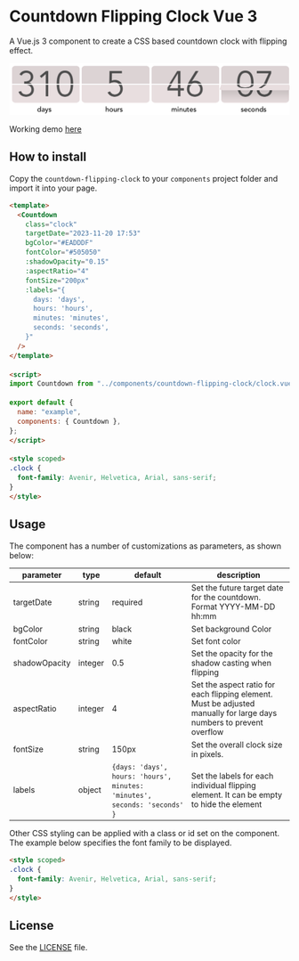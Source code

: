 # Countdown Flipping Clock Vue 3

A Vue.js 3 component to create a CSS based countdown clock with flipping effect. 

![](./example.png)

Working demo [here](https://codesandbox.io/s/flipping-clock-8zxrcm)

## How to install

Copy the `countdown-flipping-clock` to your `components` project folder and import it into your page.

```html
<template>
  <Countdown
    class="clock"
    targetDate="2023-11-20 17:53"
    bgColor="#EADDDF"
    fontColor="#505050"
    :shadowOpacity="0.15"
    :aspectRatio="4"
    fontSize="200px"
    :labels="{
      days: 'days',
      hours: 'hours',
      minutes: 'minutes',
      seconds: 'seconds',
    }"
  />
</template>

<script>
import Countdown from "../components/countdown-flipping-clock/clock.vue";

export default {
  name: "example",
  components: { Countdown },
};
</script>

<style scoped>
.clock {
  font-family: Avenir, Helvetica, Arial, sans-serif;
}
</style>
```

## Usage

The component has a number of customizations as parameters, as shown below:

| parameter | type | default | description |
|-|-|-|-|
| targetDate | string | required | Set the future target date for the countdown. Format YYYY-MM-DD hh:mm | 
| bgColor | string | black | Set background Color |
| fontColor | string | white | Set font color |
| shadowOpacity | integer | 0.5 | Set the opacity for the shadow casting when flipping |
| aspectRatio | integer | 4 | Set the aspect ratio for each flipping element. Must be adjusted manually for large days numbers to prevent overflow | 
| fontSize | string | 150px | Set the overall clock size in pixels. | 
| labels | object | `{days: 'days', hours: 'hours', minutes: 'minutes', seconds: 'seconds' }`| Set the labels for each individual flipping element. It can be empty to hide the element | 

Other CSS styling can be applied with a class or id set on the component. The example below specifies the font family to be displayed.

```html
<style scoped>
.clock {
  font-family: Avenir, Helvetica, Arial, sans-serif;
}
</style>
```

## License

See the [LICENSE](./LICENSE) file.
